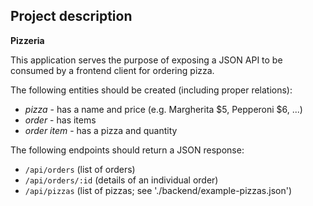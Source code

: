 Project description
-------------------

**Pizzeria**

This application serves the purpose of exposing a JSON API to be consumed by a frontend client for ordering pizza.

The following entities should be created (including proper relations):

* *pizza* - has a name and price (e.g. Margherita $5, Pepperoni $6, ...)
* *order* - has items
* *order item* - has a pizza and quantity

The following endpoints should return a JSON response:
* `/api/orders` (list of orders)
* `/api/orders/:id` (details of an individual order)
* `/api/pizzas` (list of pizzas; see './backend/example-pizzas.json')
